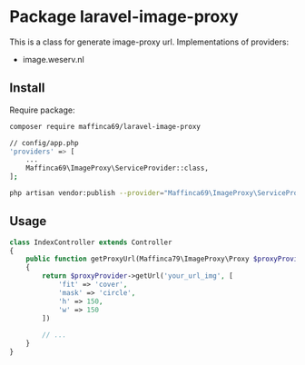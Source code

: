 # Package laravel-image-proxy

This is a class for generate image-proxy url. Implementations of providers:
* image.weserv.nl

## Install
Require package:
```bash
composer require maffinca69/laravel-image-proxy
```
```bash
// config/app.php
'providers' => [
    ...
    Maffinca69\ImageProxy\ServiceProvider::class,
];
```

```bash
php artisan vendor:publish --provider="Maffinca69\ImageProxy\ServiceProvider" --tag="config"
```

## Usage
```php
class IndexController extends Controller
{
    public function getProxyUrl(Maffinca79\ImageProxy\Proxy $proxyProvider)
    {
        return $proxyProvider->getUrl('your_url_img', [
            'fit' => 'cover',
            'mask' => 'circle',
            'h' => 150,
            'w' => 150
        ])
        
        // ...
    }
}
```
